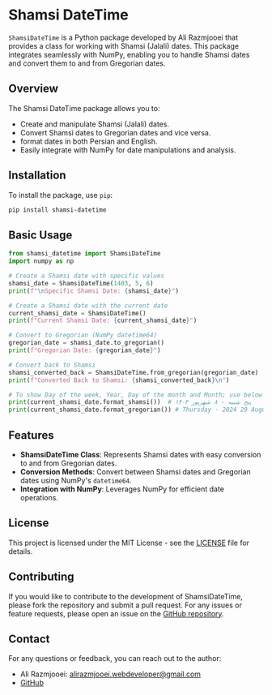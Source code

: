 # Shamsi DateTime

`ShamsiDateTime` is a Python package developed by Ali Razmjooei that provides a class for working with Shamsi (Jalali) dates. This package integrates seamlessly with NumPy, enabling you to handle Shamsi dates and convert them to and from Gregorian dates.

## Overview

The Shamsi DateTime package allows you to:

- Create and manipulate Shamsi (Jalali) dates.
- Convert Shamsi dates to Gregorian dates and vice versa.
- format dates in both Persian and English.
- Easily integrate with NumPy for date manipulations and analysis.

## Installation

To install the package, use `pip`:

```sh
pip install shamsi-datetime
```

## Basic Usage

```python
from shamsi_datetime import ShamsiDateTime
import numpy as np

# Create a Shamsi date with specific values
shamsi_date = ShamsiDateTime(1403, 5, 6)
print(f"\nSpecific Shamsi Date: {shamsi_date}")

# Create a Shamsi date with the current date
current_shamsi_date = ShamsiDateTime()
print(f"Current Shamsi Date: {current_shamsi_date}")

# Convert to Gregorian (NumPy datetime64)
gregorian_date = shamsi_date.to_gregorian()
print(f"Gregorian Date: {gregorian_date}")

# Convert back to Shamsi
shamsi_converted_back = ShamsiDateTime.from_gregorian(gregorian_date)
print(f"Converted Back to Shamsi: {shamsi_converted_back}\n")

# To show Day of the week, Year, Day of the month and Month; use below example:
print(current_shamsi_date.format_shamsi())  # پنج شنبه - ۸ شهریور ۱۴۰۳
print(current_shamsi_date.format_gregorian()) # Thursday - 2024 29 August
```

## Features

- **ShamsiDateTime Class**: Represents Shamsi dates with easy conversion to and from Gregorian dates.
- **Conversion Methods**: Convert between Shamsi dates and Gregorian dates using NumPy's `datetime64`.
- **Integration with NumPy**: Leverages NumPy for efficient date operations.

## License 

This project is licensed under the MIT License - see the [LICENSE](https://github.com/liebe-developing/shamsi_datetime/blob/main/LICENSE) file for details.

## Contributing

If you would like to contribute to the development of ShamsiDateTime, please fork the repository and submit a pull request. For any issues or feature requests, please open an issue on the [GitHub repository](https://github.com/liebe-developing/shamsi_datetime).

## Contact

For any questions or feedback, you can reach out to the author:

- Ali Razmjooei: [alirazmjooei.webdeveloper@gmail.com](alirazmjooeiwebdeveloper@gmail.com)
- [GitHub](https://github.com/liebe-developing)

